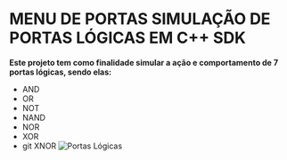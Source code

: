 # MENU DE PORTAS SIMULAÇÃO DE PORTAS LÓGICAS EM C++ SDK
**Este projeto tem como finalidade simular a ação e comportamento de 7 portas lógicas, sendo elas:**
 - AND
 - OR
 - NOT
 - NAND
 - NOR
 - XOR
 - git XNOR 
 ![Portas Lógicas](https://www.makerhero.com/wp-content/uploads/2024/08/08-24-O-que-saao-Portas-Loogicas-Tipos-tabela-da-verdade-e-exercicios-Rosana-Guse-capa-blog.jpg.webp)